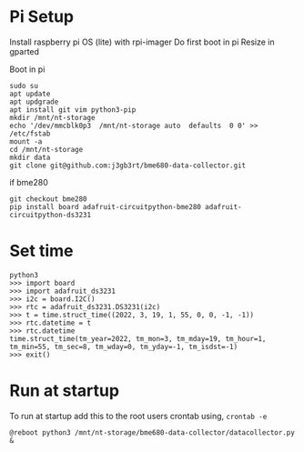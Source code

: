 # Pi Setup

Install raspberry pi OS (lite) with rpi-imager
Do first boot in pi
Resize in gparted

Boot in pi
```
sudo su
apt update
apt updgrade
apt install git vim python3-pip
mkdir /mnt/nt-storage
echo '/dev/mmcblk0p3  /mnt/nt-storage auto  defaults  0 0' >> /etc/fstab
mount -a
cd /mnt/nt-storage
mkdir data
git clone git@github.com:j3gb3rt/bme680-data-collector.git
```
if bme280
```
git checkout bme280
pip install board adafruit-circuitpython-bme280 adafruit-circuitpython-ds3231
```

# Set time
```
python3
>>> import board
>>> import adafruit_ds3231
>>> i2c = board.I2C()
>>> rtc = adafruit_ds3231.DS3231(i2c)
>>> t = time.struct_time((2022, 3, 19, 1, 55, 0, 0, -1, -1))
>>> rtc.datetime = t
>>> rtc.datetime
time.struct_time(tm_year=2022, tm_mon=3, tm_mday=19, tm_hour=1, tm_min=55, tm_sec=8, tm_wday=0, tm_yday=-1, tm_isdst=-1)
>>> exit()
```


# Run at startup

To run at startup add this to the root users crontab using, `crontab -e`

```
@reboot python3 /mnt/nt-storage/bme680-data-collector/datacollector.py &
```

